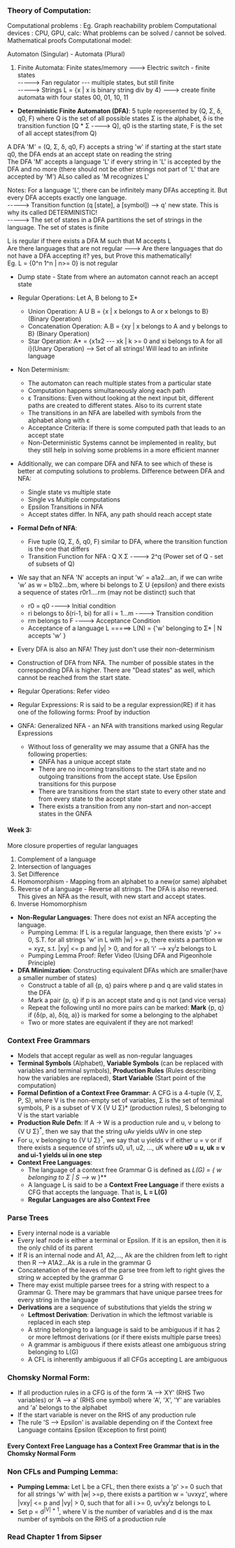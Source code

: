 ### Theory of Computation:

Computational problems : Eg. Graph reachability problem
Computational devices : CPU, GPU, calc: What problems can be solved / cannot be solved. Mathematical proofs
Computational model:

Automaton (Singular) - Automata (Plural)
1. Finite Automata: Finite states/memory ---> Electric switch - finite states <br>
-----> Fan regulator --- multiple states, but still finite <br>
-----> Strings L = {x | x is binary string div by 4} ---> create finite automata with four states 00, 01, 10, 11

* **Deterministic Finite Automaton (DFA)**: 5 tuple represented by (Q, Σ, δ, q0, F)
 where Q is the set of all possible states
 Σ is the alphabet, δ is the transition function [Q * Σ ----> Q], q0 is the starting state, F is the set of all accept states(from Q) <br>
 
A DFA 'M' = (Q, Σ, δ, q0, F) accepts a string 'w' if starting at the start state q0, the DFA ends at an accept state on reading the string<br>
The DFA 'M' accepts a language 'L' if every string in 'L' is accepted by the DFA and no more (there should not be other strings not part of 'L' that are accepted by 'M')
ALso called as 'M recognizes L'

Notes: For a language 'L', there can be infinitely many DFAs accepting it. But every DFA accepts exactly one language. <br>
-----> Transition function (q [state], a [symbol]) --> q' new state. This is why its called DETERMINISTIC! <br>
-----> The set of states in a DFA partitions the set of strings in the language. The set of states is finite <br>

L is regular if there exists a DFA M such that M accepts L <br>
Are there languages that are not regular ---> Are there languages that do not have a DFA accepting it? yes, but Prove this mathematically! <br>
Eg. L = {0^n 1^n | n>= 0} is not regular <br>

* Dump state - State from where an automaton cannot reach an accept state

* Regular Operations: Let A, B belong to Σ*
  * Union Operation: A U B = {x | x  belongs to A or x belongs to B} (Binary Operation)
  * Concatenation Operation: A.B = {xy | x belongs to A and y belongs to B} (Binary Operation)
  * Star Operation: A* = {x1x2 --- xk | k >= 0 and xi belongs to A for all i}(Unary Operation) --> Set of all strings! Will lead to an infinite language

* Non Determinism: 
  * The automaton can reach multiple states from a particular state
  * Computation happens simultaneously along each path
  * ε Transitions: Even without looking at the next input bit, different paths are created to different states. Also to its current state
  * The transitions in an NFA are labelled with symbols from the alphabet along with ε
  * Acceptance Criteria: If there is some computed path that leads to an accept state
  * Non-Deterministic Systems cannot be implemented in reality, but they still help in solving some problems in a more efficient manner

* Additionally, we can compare DFA and NFA to see which of these is better at computing solutions to problems. Difference between DFA and NFA:
  * Single state vs multiple state
  * Single vs Multiple computations
  * Epsilon Transitions in NFA
  * Accept states differ. In NFA, any path should reach accept state

* **Formal Defn of NFA**: 
  * Five tuple (Q, Σ, δ, q0, F) similar to DFA, where the transition function is the one that differs
  * Transition Function for NFA : Q X Σ ----> 2^q (Power set of Q - set of subsets of Q) 
* We say that an NFA 'N' accepts an input 'w' = a1a2...an, if we can write 'w' as w = b1b2...bm, where bi belongs to Σ U {epsilon}
and there exists a sequence of states r0r1....rm (may not be distinct) such that
  * r0 = q0 ----> Initial condition
  * ri belongs to δ(ri-1, bi) for all i = 1...m ----> Transition condition
  * rm belongs to F ----> Acceptance Condition
  * Acceptance of a language L =====> L(N) = {'w' belonging to Σ* | N accepts 'w' }  
* Every DFA is also an NFA! They just don't use their non-determinism
* Construction of DFA from NFA. The number of possible states in the corresponding DFA is higher. There are "Dead states" as well, which cannot be reached from the start state.
* Regular Operations: Refer video
* Regular Expressions: R is said to be a regular expression(RE) if it has one of the following forms: Proof by induction
* GNFA: Generalized NFA - an NFA with transitions marked using Regular Expressions
  * Without loss of generality we may assume that a GNFA has the following properties:
    * GNFA has a unique accept state
    * There are no incoming transitions to the start state and no outgoing transitions from the accept state. Use Epsilon transitions for this purpose
    * There are transitions from the start state to every other state and from every state to the accept state
    * There exists a transition from any non-start and non-accept states in the GNFA

#### **Week 3**:
More closure properties of regular languages
1. Complement of a language
2. Intersection of languages
3. Set Difference
4. Homomorphism - Mapping from an alphabet to a new(or same) alphabet
5. Reverse of a language - Reverse all strings. The DFA is also reversed. This gives an NFA as the result, with new start and accept states.
6. Inverse Homomorphism 
* **Non-Regular Languages**: There does not exist an NFA accepting the language.
  * Pumping Lemma: If L is a regular language, then there exists 'p' >= 0, S.T. for all strings 'w' in L with |w| >= p, there exists a partition w = xyz, s.t. |xy| <= p and |y| > 0, and for all 'i' --> xy<sup>i</sup>z belongs to L  
  * Pumping Lemma Proof: Refer Video (Using DFA and Pigeonhole Principle)
* **DFA Minimization**: Constructing equivalent DFAs which are smaller(have a smaller number of states) 
  * Construct a table of all {p, q} pairs where p and q are valid states in the DFA
  * Mark a pair {p, q} if p is an accept state and q is not (and vice versa)
  * Repeat the following until no more pairs can be marked: **Mark** {p, q} if {δ(p, a), δ(q, a)} is marked for some a belonging to the alphabet
  * Two or more states are equivalent if they are not marked!
  
### Context Free Grammars
* Models that accept regular as well as non-regular languages
* **Terminal Symbols** (Alphabet), **Variable Symbols** (can be replaced with variables and terminal symbols), **Production Rules** (Rules describing how the variables are replaced), **Start Variable** (Start point of the computation)
* **Formal Defintion of a Context Free Grammar**: A CFG is a 4-tuple (V, Σ, P, S), where V is the non-empty set of variables, Σ is the set of terminal symbols, P is a subset of V X {V U Σ}* (production rules), S belonging to V is the start variable
* **Production Rule Defn**: If A -> W is a production rule and u, v belong to {V U Σ}<sup>*</sup>, then we say that the string uAv yields uWv in one step
* For u, v belonging to {V U Σ}<sup>*</sup>, we say that u yields v if either u = v or if there exists a sequence of strinfs u0, u1, u2, ..., uK where **u0 = u, uk = v and ui-1 yields ui in one step**
* **Context Free Languages**:
  * The language of a context free Grammar G is defined as **L(G) = { w belonging to Σ* | S -->* w }**
  * A language L is said to be a **Context Free Language** if there exists a CFG that accepts the language. That is, **L = L(G)**
  * **Regular Languages are also Context Free**
### Parse Trees
* Every internal node is a variable
* Every leaf node is either a terminal or Epsilon. If it is an epsilon, then it is the only child of its parent
* If R is an internal node and A1, A2,..., Ak are the children from left to right then R --> A1A2...Ak is a rule in the grammar G
* Concatenation of the leaves of the parse tree from left to right gives the string w accepted by the grammar G
* There may exist multiple parsee trees for a string with respect to a Grammar G. There may be grammars that have unique parsee trees for every string in the language
* **Derivations** are a sequence of substitutions that yields the string w
  * **Leftmost Derivation**: Derivation in which the leftmost variable is replaced in each step
  * A string belonging to a language is said to be ambiguous if it has 2 or more leftmost derivations (or if there exists multiple parse trees)
  * A grammar is ambiguous if there exists atleast one ambiguous string belonging to L(G)
  * A CFL is inherently ambiguous if all CFGs accepting L are ambiguous
### Chomsky Normal Form:
* If all production rules in a CFG is of the form 'A --> XY' (RHS Two variables) or 'A --> a' (RHS one symbol) where 'A', 'X', 'Y' are variables and 'a' belongs to the alphabet
* If the start variable is never on the RHS of any production rule
* The rule 'S --> Epsilon' is available depending on if the Context free Language contains Epsilon (Exception to first point) 

#### **Every Context Free Language has a Context Free Grammar that is in the Chomsky Normal Form**
### Non CFLs and Pumping Lemma:
* **Pumping Lemma:** Let L be a CFL, then there exists a 'p' >= 0 such that for all strings 'w' with |w| >=p, there exists a partition w = 'uvxyz', where |vxy| <= p and |vy| > 0, such that for all i >= 0, uv<sup>i</sup>xy<sup>i</sup>z belongs to L
* Set p = d<sup>|V| + 1</sup>, where V is the number of variables and d is the max number of symbols on the RHS of a production rule
### **Read Chapter 1 from Sipser**


